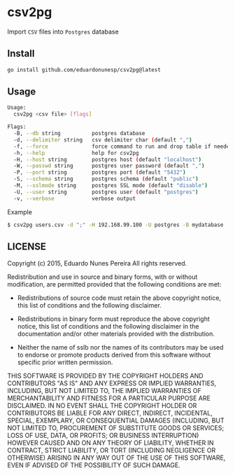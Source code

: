# csv2pg

Import `CSV` files into `Postgres` database

## Install

```bash
go install github.com/eduardonunesp/csv2pg@latest
```

## Usage

```bash
Usage:
  csv2pg <csv file> [flags]

Flags:
  -B, --db string          postgres database
  -d, --delimiter string   csv delimiter char (default ",")
  -f, --force              force command to run and drop table if needed
  -h, --help               help for csv2pg
  -H, --host string        postgres host (default "localhost")
  -W, --passwd string      postgres user password (default ",")
  -P, --port string        postgres port (default "5432")
  -S, --schema string      postgres schema (default "public")
  -M, --sslmode string     postgres SSL mode (default "disable")
  -U, --user string        postgres user (default "postgres")
  -v, --verbose            verbose output
```

Example

```bash
$ csv2pg users.csv -d ";" -H 192.168.99.100 -U postgres -B mydatabase
```

## LICENSE
Copyright (c) 2015, Eduardo Nunes Pereira
All rights reserved.

Redistribution and use in source and binary forms, with or without
modification, are permitted provided that the following conditions are met:

* Redistributions of source code must retain the above copyright notice, this
  list of conditions and the following disclaimer.

* Redistributions in binary form must reproduce the above copyright notice,
  this list of conditions and the following disclaimer in the documentation
  and/or other materials provided with the distribution.

* Neither the name of sslb nor the names of its
  contributors may be used to endorse or promote products derived from
  this software without specific prior written permission.

THIS SOFTWARE IS PROVIDED BY THE COPYRIGHT HOLDERS AND CONTRIBUTORS "AS IS"
AND ANY EXPRESS OR IMPLIED WARRANTIES, INCLUDING, BUT NOT LIMITED TO, THE
IMPLIED WARRANTIES OF MERCHANTABILITY AND FITNESS FOR A PARTICULAR PURPOSE ARE
DISCLAIMED. IN NO EVENT SHALL THE COPYRIGHT HOLDER OR CONTRIBUTORS BE LIABLE
FOR ANY DIRECT, INDIRECT, INCIDENTAL, SPECIAL, EXEMPLARY, OR CONSEQUENTIAL
DAMAGES (INCLUDING, BUT NOT LIMITED TO, PROCUREMENT OF SUBSTITUTE GOODS OR
SERVICES; LOSS OF USE, DATA, OR PROFITS; OR BUSINESS INTERRUPTION) HOWEVER
CAUSED AND ON ANY THEORY OF LIABILITY, WHETHER IN CONTRACT, STRICT LIABILITY,
OR TORT (INCLUDING NEGLIGENCE OR OTHERWISE) ARISING IN ANY WAY OUT OF THE USE
OF THIS SOFTWARE, EVEN IF ADVISED OF THE POSSIBILITY OF SUCH DAMAGE.
